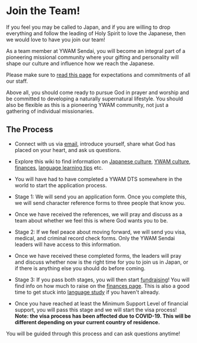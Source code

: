 # Join the Team!

If you feel you may be called to Japan, and if you are willing to drop everything and follow the leading of Holy Spirit to love the Japanese, then we would love to have you join our team!

As a team member at YWAM Sendai, you will become an integral part of a pioneering missional community where your gifting and personality will shape our culture and influence how we reach the Japanese.

Please make sure to [read this page](commitments.md) for expectations and commitments of all our staff.

Above all, you should come ready to pursue God in prayer and worship and be committed to developing a naturally supernatural lifestyle. You should also be flexible as this is a pioneering YWAM community, not just a gathering of individual missionaries.

## The Process

* Connect with us via [email](mailto:people@ywamsendai.org), introduce yourself, share what God has placed on your heart, and ask us questions.

* Explore this wiki to find information on [Japanese culture](../lifeinjapan/culture.md), [YWAM culture](values.md), [finances](finances.md), [language learning tips](../lifeinjapan/language.md) etc.

* You will have had to have completed a YWAM DTS somewhere in the world to start the application process.

* Stage 1: We will send you an application form. Once you complete this, we will send character reference forms to three people that know you.

* Once we have received the references, we will pray and discuss as a team about whether we feel this is where God wants you to be.

* Stage 2: If we feel peace about moving forward, we will send you visa, medical, and criminal record check forms. Only the YWAM Sendai leaders will have access to this information.

* Once we have received these completed forms, the leaders will pray and discuss whether now is the right time for you to join us in Japan, or if there is anything else you should do before coming.

* Stage 3: If you pass both stages, you will then start [fundraising](fundraising.md)! You will find info on how much to raise on the [finances page](finances.md). This is also a good time to get stuck into [language study](../lifeinjapan/language.md) if you haven't already.

* Once you have reached at least the Minimum Support Level of financial support, you will pass this stage and we will start the visa process! **Note: the visa process has been affected due to COVID-19. This will be different depending on your current country of residence.**

You will be guided through this process and can ask questions anytime!
